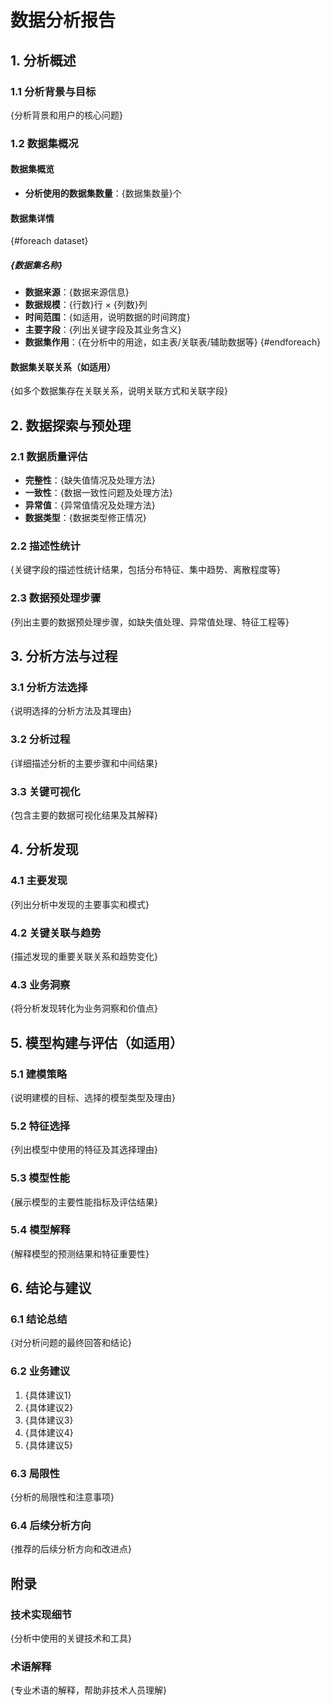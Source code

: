 # 数据分析报告

## 1. 分析概述

### 1.1 分析背景与目标
{分析背景和用户的核心问题}

### 1.2 数据集概况

#### 数据集概览
- **分析使用的数据集数量**：{数据集数量}个

#### 数据集详情
{#foreach dataset}
##### {数据集名称}
- **数据来源**：{数据来源信息}
- **数据规模**：{行数}行 × {列数}列
- **时间范围**：{如适用，说明数据的时间跨度}
- **主要字段**：{列出关键字段及其业务含义}
- **数据集作用**：{在分析中的用途，如主表/关联表/辅助数据等}
{#endforeach}

#### 数据集关联关系（如适用）
{如多个数据集存在关联关系，说明关联方式和关联字段}

## 2. 数据探索与预处理

### 2.1 数据质量评估
- **完整性**：{缺失值情况及处理方法}
- **一致性**：{数据一致性问题及处理方法}
- **异常值**：{异常值情况及处理方法}
- **数据类型**：{数据类型修正情况}

### 2.2 描述性统计
{关键字段的描述性统计结果，包括分布特征、集中趋势、离散程度等}

### 2.3 数据预处理步骤
{列出主要的数据预处理步骤，如缺失值处理、异常值处理、特征工程等}

## 3. 分析方法与过程

### 3.1 分析方法选择
{说明选择的分析方法及其理由}

### 3.2 分析过程
{详细描述分析的主要步骤和中间结果}

### 3.3 关键可视化
{包含主要的数据可视化结果及其解释}

## 4. 分析发现

### 4.1 主要发现
{列出分析中发现的主要事实和模式}

### 4.2 关键关联与趋势
{描述发现的重要关联关系和趋势变化}

### 4.3 业务洞察
{将分析发现转化为业务洞察和价值点}

## 5. 模型构建与评估（如适用）

### 5.1 建模策略
{说明建模的目标、选择的模型类型及理由}

### 5.2 特征选择
{列出模型中使用的特征及其选择理由}

### 5.3 模型性能
{展示模型的主要性能指标及评估结果}

### 5.4 模型解释
{解释模型的预测结果和特征重要性}

## 6. 结论与建议

### 6.1 结论总结
{对分析问题的最终回答和结论}

### 6.2 业务建议
1. {具体建议1}
2. {具体建议2}
3. {具体建议3}
4. {具体建议4}
5. {具体建议5}

### 6.3 局限性
{分析的局限性和注意事项}

### 6.4 后续分析方向
{推荐的后续分析方向和改进点}

## 附录

### 技术实现细节
{分析中使用的关键技术和工具}

### 术语解释
{专业术语的解释，帮助非技术人员理解}
